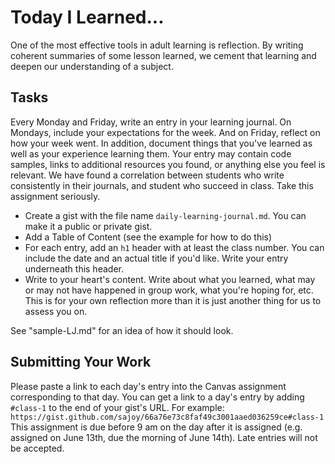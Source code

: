 # Today I Learned...

One of the most effective tools in adult learning is reflection. By writing coherent summaries of some lesson learned, we cement that learning and deepen our understanding of a subject.

## Tasks

Every Monday and Friday, write an entry in your learning journal. On Mondays, include your expectations for the week. And on Friday, reflect on how your week went. In addition, document things that you've learned as well as your experience learning them. Your entry may contain code samples, links to additional resources you found, or anything else you feel is relevant. We have found a correlation between students who write consistently in their journals, and student who succeed in class. Take this assignment seriously.


- Create a gist with the file name `daily-learning-journal.md`. You can make it a public or private gist.
- Add a Table of Content (see the example for how to do this)
- For each entry, add an `h1` header with at least the class number. You can include the date and an actual title if you'd like. Write your entry underneath this header.
- Write to your heart's content. Write about what you learned, what may or may not have happened in group work, what you're hoping for, etc. This is for your own reflection more than it is just another thing for us to assess you on.

See "sample-LJ.md" for an idea of how it should look.


## Submitting Your Work

Please paste a link to each day's entry into the Canvas assignment corresponding to that day. You can get a link to a day's entry by adding `#class-1` to the end of your gist's URL. For example: `https://gist.github.com/sajoy/66a76e73c8faf49c3001aaed036259ce#class-1` This assignment is due before 9 am on the day after it is assigned (e.g. assigned on June 13th, due the morning of June 14th). Late entries will not be accepted.